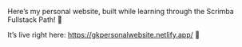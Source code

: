 Here’s my personal website, built while learning through the Scrimba Fullstack Path! 🚀

It’s live right here: https://gkpersonalwebsite.netlify.app/ 🎉
